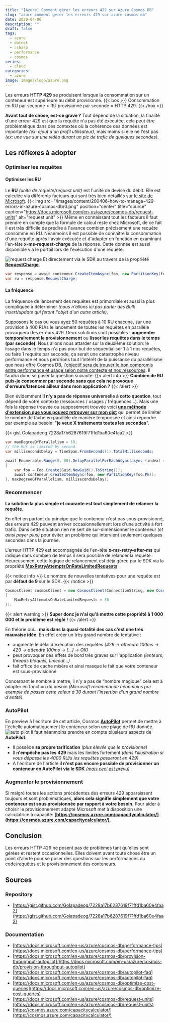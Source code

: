 ```yaml
---
title: "[Azure] Comment gérer les erreurs 429 sur Azure Cosmos DB"
slug: "azure comment gerer les erreurs 429 sur azure cosmos db"
date: 2020-04-06
description: ""
draft: false
tags:
  - azure
  - dotnet
  - csharp
  - performance
  - cosmos
series:
  - cloud
categories:
  - azure
image: images/logo/azure.png
---
```


Les erreurs **HTTP 429** se produisent lorsque la consommation sur un conteneur est supérieure au débit provisionné.
{{< box >}}
Consommation en RU par seconde > RU provisionné par seconde = HTTP 429.
{{< /box >}}

**Avant tout de chose, est-ce grave ?**
Tout dépend de la situation, la finalité d'une erreur 429 est que la requête n'a pas été exécutée, cela peut être problématique dans des contextes où la cohérence des données est importante _(ex: ajout d'un profil utilisateur)_, mais moins si elle ne l'est pas _(ex: une vue sur une vidéo durant un pic de trafic de quelques secondes)_.

## Les réflexes à adopter

### Optimiser les requêtes

#### Optimiser les RU

Le **RU** _(unité de requête/request unit)_ est l'unité de devise du débit. Elle est calculée via différents facteurs qui sont très bien détaillés sur [le site de Microsoft](https://docs.microsoft.com/en-us/azure/cosmos-db/request-units#request-unit-considerations).
{{< img src="/images/content/200406-how-to-manage-429-errors-in-azure-cosmos-db/0.png" position="center" title="source" caption="https://docs.microsoft.com/en-us/azure/cosmos-db/request-units" alt="request unit" >}}
Même en connaissant tout les facteurs il faut prendre en compte que la formule de calcul reste chez Microsoft, de ce fait il est très difficile de prédire à l'avance combien précisément une requête consomme en RU.
Néanmoins il est possible de connaître la consommation d'une requête après l'avoir exécutée et d'adapter en fonction en examinant l'en-tête **x-ms-request-charge** de la réponse.
Cette donnée est aussi disponible via le portail lors de l'exécution d'une requête:

![request charge](/images/content/200406-how-to-manage-429-errors-in-azure-cosmos-db/1.png)
Et directement via le SDK au travers de la propriété **[RequestCharge](https://docs.microsoft.com/en-us/dotnet/api/microsoft.azure.documents.client.resourceresponsebase.requestcharge?view=azure-dotnet)**.

```c#
var response = await conteneur.CreateItemAsync(foo, new PartitionKey(foo.Pk));
var ru = response.RequestCharge;
```

#### La fréquence

La fréquence de lancement des requêtes est primordiale et aussi la plus compliquée à déterminer _(nous n'allons ici pas parler des Bulk insert/update qui feront l'objet d'un autre article)_.

Supposons le cas où vous ayez 50 requêtes à 10 RU chacune, sur une provision à 400 RU/s le lancement de toutes les requêtes en parallèle provoquera des erreurs 429.
Deux solutions sont possibles : **augmenter temporairement le provisionnement** ou **lisser les requêtes dans le temps (par seconde)**.
Nous allons nous attarder sur la deuxième solution: le lissage dans le temps n'a pas pour but de séquentialiser 1 à 1 nos requêtes, ou faire 1 requête par seconde, ça serait une catastrophe niveau performance et nous perdrions tout l'intérêt de la puissance du parallélisme que nous offre Cosmos DB, <u>l'objectif sera de trouver le bon compromis entre performance et usage selon notre contexte et nos ressources</u>.
Il faudra donc se poser la question suivante:
{{< alert info >}}
**Combien de RU puis-je consommer par seconde sans que cela ne provoque d'erreurs/latences ailleur dans mon application ?**
{{< /alert >}}

Bien évidemment **il n'y a pas de réponse universelle à cette question**, tout dépend de votre contexte (ressources / usages / fréquences...).
Mais une fois la réponse trouvée ou supposément trouvée voici **[une méthode d'extension que vous pouvez retrouver sur mon gist](https://gist.github.com/Golapadeog/7228a17b6287619f71ffd1ba60e4faa2)** qui permet de limiter le nombre de tâche en parallèle de manière temporisée et ainsi répondre par exemple au besoin: "**je veux X traitements toutes les secondes**".

{{< gist Golapadeog 7228a17b6287619f71ffd1ba60e4faa2 >}}

```csharp
var maxDegreeOfParallelism = 10;
// the RUs is limited by second.
var millisecondsDelay = TimeSpan.FromSeconds(1).TotalMilliseconds;

await Enumerable.Range(0, 50).DelayParallelForEachAsync(async (index) =>
{
    var foo = Foo.Create(Guid.NewGuid().ToString());
    await conteneur.CreateItemAsync(foo, new PartitionKey(foo.Pk));
}, maxDegreeOfParallelism, millisecondsDelay);
```

### Recommencer

**La solution la plus simple et courante est tout simplement de relancer la requête.**

En effet en partant du principe que le conteneur n'est pas sous-provisionné, des erreurs 429 peuvent arriver occasionnellement lors d'une activité à fort trafic.
Dans cette situation rien ne sert de sur-dimensionner le conteneur _(et ainsi payer plus)_ pour éviter un problème qui intervient seulement quelques secondes dans la journée.

L'erreur HTTP 429 est accompagnée de l'en-tête **x-ms-retry-after-ms** qui indique dans combien de temps il sera possible de relancer la requête.
Heureusement cette logique de relancement est déjà gérée par le SDK via la propriété **[MaxRetryAttemptsOnRateLimitedRequests](https://docs.microsoft.com/en-us/dotnet/api/microsoft.azure.cosmos.cosmosclientoptions.maxretryattemptsonratelimitedrequests?view=azure-dotnet)**

{{< notice info >}}
Le nombre de nouvelles tentatives pour une requête est par **défaut de 9** sur le SDK.
{{< /notice >}}

```c#
CosmosClient cosmosClient = new CosmosClient(ConnectionString, new CosmosClientOptions()
{
    MaxRetryAttemptsOnRateLimitedRequests = 30
});
```

{{< alert warning >}}
**Super donc je n'ai qu'à mettre cette propriété à 1 000 000 et le problème est réglé !**
{{< /alert >}}

En théorie oui… **mais dans la quasi-totalité des cas c'est une très mauvaise idée**. En effet créer un très grand nombre de tentative :

- augmente le délai d'exécution des requêtes _(429 -> attendre 100ms -> 429 -> attendre 100ms -> […] -> OK)_
- peut provoquer des effets de bord très graves sur l'application _(lenteurs, threads bloqués, timeout…)_
- fait office de cache misère et ainsi masque le fait que votre conteneur est sous-provisionné

Concernant le nombre à mettre, il n'y a pas de “nombre magique” cela est à adapter en fonction du besoin _(Microsoft recommande néanmoins par exemple de passer cette valeur à 30 durant l'insertion d'un grand nombre d'entité)_.

### AutoPilot

En preview à l'écriture de cet article, Cosmos **[AutoPilot](https://docs.microsoft.com/en-us/azure/cosmos-db/autopilot-faq)** permet de mettre à l'échelle automatiquement le conteneur selon une plage de RU donnée.
![auto pilot](/images/content/200406-how-to-manage-429-errors-in-azure-cosmos-db/2.png)
Il faut néanmoins prendre en compte plusieurs aspects de **AutoPilot**:

- Il possède **sa propre tarification** _(plus élevée que le provisionné)_
- Il **n'empêche pas les 429** mais les limites fortement _(dans l'illustration si vous dépassé les 4000 RU/s les requêtes passeront en 429)_
- A l'écriture de l'article **il n'est pas encore possible de provisionner un conteneur en AutoPilot via le SDK** _([mais ceci est prévu](https://docs.microsoft.com/en-us/azure/cosmos-db/autopilot-faq#is-there-cli-or-sdk-support-to-create-containers-or-databases-with-autopilot-mode))_

### Augmenter le provisionnement

Si malgré toutes les actions précédentes des erreurs 429 apparaissent toujours et sont problématiques, **alors cela signifie simplement que votre conteneur est sous provisionnée par rapport à votre besoin**.
Pour aider à choisir le provisionnement adapté Microsoft met à disposition une calculatrice à capacité: **[https://cosmos.azure.com/capacitycalculator/](https://cosmos.azure.com/capacitycalculator/)**.

## Conclusion

Les erreurs HTTP 429 ne posent pas de problèmes tant qu'elles sont gérées et restent occasionnelles.
Elles doivent avant toute chose être un point d'alerte pour se poser des questions sur les performances du code/requêtes et le provisionnement des conteneurs.

## Sources

### Repository

- [https://gist.github.com/Golapadeog/7228a17b6287619f71ffd1ba60e4faa2](https://gist.github.com/Golapadeog/7228a17b6287619f71ffd1ba60e4faa2)

### Documentation

- [https://docs.microsoft.com/en-us/azure/cosmos-db/performance-tips](https://docs.microsoft.com/en-us/azure/cosmos-db/performance-tips)
- [https://docs.microsoft.com/en-us/azure/cosmos-db/provision-throughput-autopilot](https://docs.microsoft.com/en-us/azure/cosmos-db/provision-throughput-autopilot)
- [https://docs.microsoft.com/en-us/azure/cosmos-db/autopilot-faq](https://docs.microsoft.com/en-us/azure/cosmos-db/autopilot-faq)
- [https://docs.microsoft.com/en-us/azure/cosmos-db/optimize-cost-queries](https://docs.microsoft.com/en-us/azure/cosmos-db/optimize-cost-queries)
- [https://docs.microsoft.com/en-us/azure/cosmos-db/request-units](https://docs.microsoft.com/en-us/azure/cosmos-db/request-units)
- [https://cosmos.azure.com/capacitycalculator/](https://cosmos.azure.com/capacitycalculator/)
